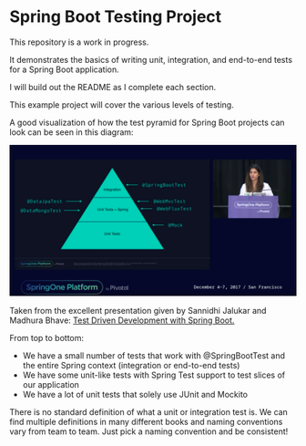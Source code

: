 # Spring Boot Testing Project

This repository is a work in progress.

It demonstrates the basics of writing unit, integration, and end-to-end tests for a Spring Boot application.

I will build out the README as I complete each section.

This example project will cover the various levels of testing.

A good visualization of how the test pyramid for Spring Boot projects can look can be seen in this diagram:

![Spring Test Pyramid](/assets/images/SpringTestPyramid.png)

Taken from the excellent presentation given by Sannidhi Jalukar and Madhura Bhave: [Test Driven Development with Spring Boot.](https://www.youtube.com/watch?v=s9vt6UJiHg4&t=2239s)

From top to bottom:
* We have a small number of tests that work with @SpringBootTest and the entire Spring context (integration or end-to-end
tests)
* We have some unit-like tests with Spring Test support to test slices of our application
* We have a lot of unit tests that solely use JUnit and Mockito

There is no standard definition of what a unit or integration test is. We can find multiple definitions in many 
different books and naming conventions vary from team to team.  Just pick a naming convention and be consistent!  
 